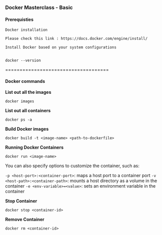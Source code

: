 ### Docker Masterclass - Basic


#### Prerequisties

```
Docker installation

Please check this link : https://docs.docker.com/engine/install/

Install Docker based on your system configurations


docker --version

```


====================================
#### Docker commands

**List out all the images**
```
docker images
```

**List out all containers**

```
docker ps -a
```


**Build Docker images**

```
docker build -t <image-name> <path-to-dockerfile>
```

**Running Docker Containers**

```
docker run <image-name>
```

You can also specify options to customize the container, such as:

`-p <host-port>:<container-port>`: maps a host port to a container port
`-v <host-path>:<container-path>`: mounts a host directory as a volume in the container
`-e <env-variable>=<value>`: sets an environment variable in the container


**Stop Container**

```
docker stop <container-id>
```

**Remove Container**

```
docker rm <container-id>
```






